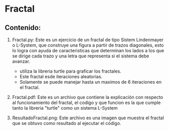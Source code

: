 # Fractal
## Contenido:
1. Fractal.py: Este es un ejercicio de un fractal de tipo Sistem Lindenmayer o L-System, que construye una figura a partir de trazos diagonales, esto lo logra con ayuda de caracteristicas que determinan los lados a los que se dirige cada trazo y una letra que representa si el sistema debe avanzar.

   - utiliza la libreria turtle para graficar los fractales.
   - Este fractal esde iteraciones aleatorias.
   - Solamente se puede manejar hasta un maximos de 6 iteraciones en el fractal.
  
2. Fractal.pdf: Este es un archivo que contiene la explicación con respecto al funcionamiento del fractal, el codigo y que funcion es la que cumple tanto la libreria "turtle" como un sistema L-System

3. ResultadoFractal.png: Este archivo es una imagen que muestra el fractal que se obtuvo como resultado al ejecutar el código.
